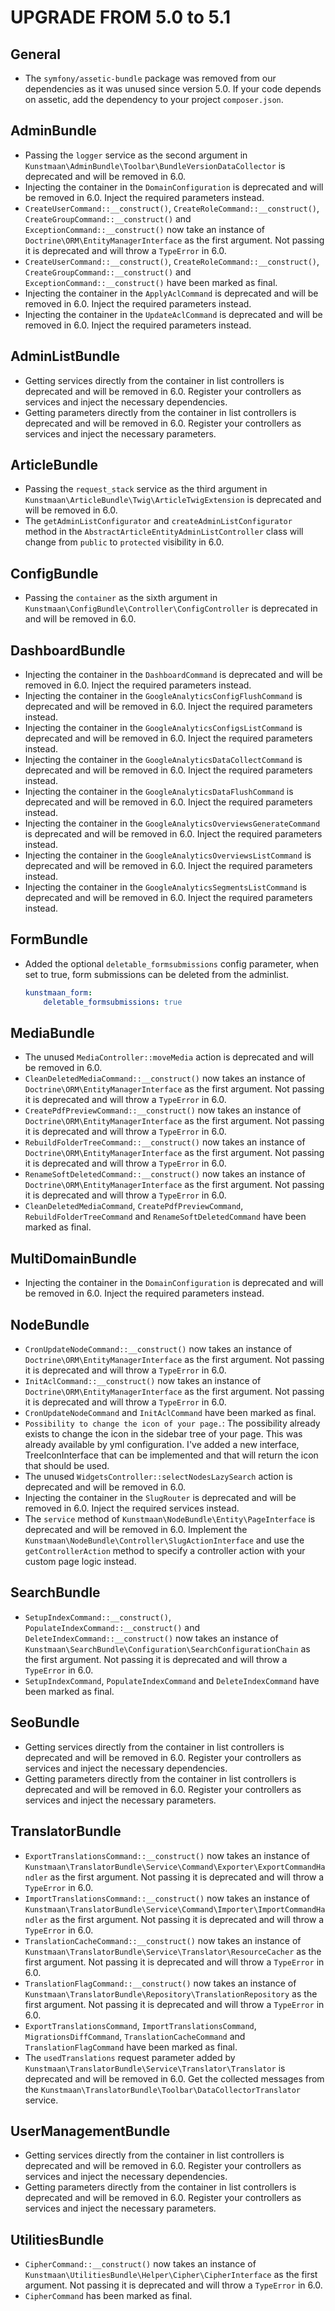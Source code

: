UPGRADE FROM 5.0 to 5.1
=======================

General
-------

 * The `symfony/assetic-bundle` package was removed from our dependencies as it was unused since version 5.0. If your code depends on assetic, add the dependency to your project `composer.json`.

AdminBundle
-----------

 * Passing the `logger` service as the second argument in `Kunstmaan\AdminBundle\Toolbar\BundleVersionDataCollector` is deprecated and will be removed in 6.0.
 * Injecting the container in the `DomainConfiguration` is deprecated and will be removed in 6.0. Inject the required parameters instead.
 * `CreateUserCommand::__construct()`, `CreateRoleCommand::__construct()`, `CreateGroupCommand::__construct()` and `ExceptionCommand::__construct()` now take an instance of `Doctrine\ORM\EntityManagerInterface` as the first argument. Not passing it is deprecated and will throw a `TypeError` in 6.0.
 * `CreateUserCommand::__construct()`, `CreateRoleCommand::__construct()`, `CreateGroupCommand::__construct()` and `ExceptionCommand::__construct()` have been marked as final.
 * Injecting the container in the `ApplyAclCommand` is deprecated and will be removed in 6.0. Inject the required parameters instead.
 * Injecting the container in the `UpdateAclCommand` is deprecated and will be removed in 6.0. Inject the required parameters instead.

AdminListBundle
---------------

 * Getting services directly from the container in list controllers is deprecated and will be removed in 6.0. Register your controllers as services and inject the necessary dependencies.
 * Getting parameters directly from the container in list controllers is deprecated and will be removed in 6.0. Register your controllers as services and inject the necessary parameters.

ArticleBundle
-------------

 * Passing the `request_stack` service as the third argument in `Kunstmaan\ArticleBundle\Twig\ArticleTwigExtension` is deprecated and will be removed in 6.0.
 * The `getAdminListConfigurator` and `createAdminListConfigurator` method in the `AbstractArticleEntityAdminListController` class will change from `public` to `protected` visibility in 6.0.

ConfigBundle
------------

 * Passing the `container` as the sixth argument in `Kunstmaan\ConfigBundle\Controller\ConfigController` is deprecated in and will be removed in 6.0.

DashboardBundle
---------------

 * Injecting the container in the `DashboardCommand` is deprecated and will be removed in 6.0. Inject the required parameters instead.
 * Injecting the container in the `GoogleAnalyticsConfigFlushCommand` is deprecated and will be removed in 6.0. Inject the required parameters instead.
 * Injecting the container in the `GoogleAnalyticsConfigsListCommand` is deprecated and will be removed in 6.0. Inject the required parameters instead.
 * Injecting the container in the `GoogleAnalyticsDataCollectCommand` is deprecated and will be removed in 6.0. Inject the required parameters instead.
 * Injecting the container in the `GoogleAnalyticsDataFlushCommand` is deprecated and will be removed in 6.0. Inject the required parameters instead.
 * Injecting the container in the `GoogleAnalyticsOverviewsGenerateCommand` is deprecated and will be removed in 6.0. Inject the required parameters instead.
 * Injecting the container in the `GoogleAnalyticsOverviewsListCommand` is deprecated and will be removed in 6.0. Inject the required parameters instead.
 * Injecting the container in the `GoogleAnalyticsSegmentsListCommand` is deprecated and will be removed in 6.0. Inject the required parameters instead.

FormBundle
-----------
 * Added the optional `deletable_formsubmissions` config parameter, when set to true, form submissions can be deleted from the adminlist.
     ```yaml
     kunstmaan_form:
         deletable_formsubmissions: true
     ```

MediaBundle
-----------

 * The unused `MediaController::moveMedia` action is deprecated and will be removed in 6.0.
 * `CleanDeletedMediaCommand::__construct()` now takes an instance of `Doctrine\ORM\EntityManagerInterface` as the first argument. Not passing it is deprecated and will throw a `TypeError` in 6.0.
 * `CreatePdfPreviewCommand::__construct()` now takes an instance of `Doctrine\ORM\EntityManagerInterface` as the first argument. Not passing it is deprecated and will throw a `TypeError` in 6.0.
 * `RebuildFolderTreeCommand::__construct()` now takes an instance of `Doctrine\ORM\EntityManagerInterface` as the first argument. Not passing it is deprecated and will throw a `TypeError` in 6.0.
 * `RenameSoftDeletedCommand::__construct()` now takes an instance of `Doctrine\ORM\EntityManagerInterface` as the first argument. Not passing it is deprecated and will throw a `TypeError` in 6.0.
 * `CleanDeletedMediaCommand`, `CreatePdfPreviewCommand`, `RebuildFolderTreeCommand` and `RenameSoftDeletedCommand` have been marked as final.

MultiDomainBundle
-----------------

* Injecting the container in the `DomainConfiguration` is deprecated and will be removed in 6.0. Inject the required parameters instead.

NodeBundle
----------

 * `CronUpdateNodeCommand::__construct()` now takes an instance of `Doctrine\ORM\EntityManagerInterface` as the first argument. Not passing it is deprecated and will throw a `TypeError` in 6.0.
 * `InitAclCommand::__construct()` now takes an instance of `Doctrine\ORM\EntityManagerInterface` as the first argument. Not passing it is deprecated and will throw a `TypeError` in 6.0.
 * `CronUpdateNodeCommand` and `InitAclCommand` have been marked as final.
 * `Possibility to change the icon of your page.`: The possibility already exists to change the icon in the sidebar tree of your page. This was already available by yml configuration. I've added a new interface, TreeIconInterface that can be implemented and that will return the icon that should be used.
 * The unused `WidgetsController::selectNodesLazySearch` action is deprecated and will be removed in 6.0. 
 * Injecting the container in the `SlugRouter` is deprecated and will be removed in 6.0. Inject the required services instead.
 * The `service` method of `Kunstmaan\NodeBundle\Entity\PageInterface` is deprecated and will be removed in 6.0. Implement the `Kunstmaan\NodeBundle\Controller\SlugActionInterface`
   and use the `getControllerAction` method to specify a controller action with your custom page logic instead. 


SearchBundle
------------

 * `SetupIndexCommand::__construct()`, `PopulateIndexCommand::__construct()` and `DeleteIndexCommand::__construct()` now takes an instance of `Kunstmaan\SearchBundle\Configuration\SearchConfigurationChain` as the first argument. Not passing it is deprecated and will throw a `TypeError` in 6.0.
 * `SetupIndexCommand`, `PopulateIndexCommand` and `DeleteIndexCommand` have been marked as final.
 
SeoBundle
---------

 * Getting services directly from the container in list controllers is deprecated and will be removed in 6.0. Register your controllers as services and inject the necessary dependencies.
 * Getting parameters directly from the container in list controllers is deprecated and will be removed in 6.0. Register your controllers as services and inject the necessary parameters.

TranslatorBundle
----------------

 * `ExportTranslationsCommand::__construct()` now takes an instance of `Kunstmaan\TranslatorBundle\Service\Command\Exporter\ExportCommandHandler` as the first argument. Not passing it is deprecated and will throw a `TypeError` in 6.0.
 * `ImportTranslationsCommand::__construct()` now takes an instance of `Kunstmaan\TranslatorBundle\Service\Command\Importer\ImportCommandHandler` as the first argument. Not passing it is deprecated and will throw a `TypeError` in 6.0.
 * `TranslationCacheCommand::__construct()` now takes an instance of `Kunstmaan\TranslatorBundle\Service\Translator\ResourceCacher` as the first argument. Not passing it is deprecated and will throw a `TypeError` in 6.0.
 * `TranslationFlagCommand::__construct()` now takes an instance of `Kunstmaan\TranslatorBundle\Repository\TranslationRepository` as the first argument. Not passing it is deprecated and will throw a `TypeError` in 6.0.
 * `ExportTranslationsCommand`, `ImportTranslationsCommand`, `MigrationsDiffCommand`, `TranslationCacheCommand` and `TranslationFlagCommand` have been marked as final.
 * The `usedTranslations` request parameter added by `Kunstmaan\TranslatorBundle\Service\Translator\Translator` is deprecated and will be removed in 6.0. Get the collected messages from the `Kunstmaan\TranslatorBundle\Toolbar\DataCollectorTranslator` service.

UserManagementBundle
--------------------

 * Getting services directly from the container in list controllers is deprecated and will be removed in 6.0. Register your controllers as services and inject the necessary dependencies.
 * Getting parameters directly from the container in list controllers is deprecated and will be removed in 6.0. Register your controllers as services and inject the necessary parameters.

UtilitiesBundle
---------------

 * `CipherCommand::__construct()` now takes an instance of `Kunstmaan\UtilitiesBundle\Helper\Cipher\CipherInterface` as the first argument. Not passing it is deprecated and will throw a `TypeError` in 6.0.
 * `CipherCommand` has been marked as final.
